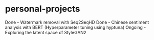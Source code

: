 # personal-projects

Done - Watermark removal with Seq2SeqHD
Done - Chinese sentiment analysis with BERT (Hyperparameter tuning using hyptuna)
Ongoing - Exploring the latent space of StyleGAN2
